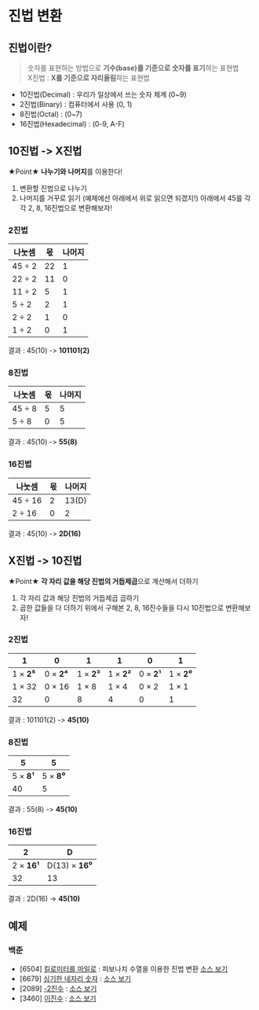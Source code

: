 # 진법 변환
## 진법이란?
> 숫자를 표현하는 방법으로 **기수(base)를 기준으로 숫자를 표기**하는 표현법  
> X진법 : **X를 기준으로 자리올림**하는 표현법

- 10진법(Decimal) : 우리가 일상에서 쓰는 숫자 체계 (0~9)
- 2진법(Binary) : 컴퓨터에서 사용 (0, 1)
- 8진법(Octal) : (0~7)
- 16진법(Hexadecimal) : (0-9, A-F)

## 10진법 -> X진법
★Point★ **나누기와 나머지**를 이용한다!
1. 변환할 진법으로 나누기
2. 나머지를 거꾸로 읽기 (예제에선 아래에서 위로 읽으면 되겠지!)
아래에서 45를 각각 2, 8, 16진법으로 변환해보자!

### 2진법
| 나눗셈 | 몫 | 나머지 |
|---|---|---|
| 45 ÷ 2 | 22 | 1 |
| 22 ÷ 2 | 11 | 0 |
| 11 ÷ 2 | 5 | 1 |
| 5 ÷ 2 | 2 | 1 |
| 2 ÷ 2 | 1 | 0 |
| 1 ÷ 2 | 0 | 1 |

결과 : 45(10) -> **101101(2)**

### 8진법
| 나눗셈 | 몫 | 나머지 |
|---|---|---|
| 45 ÷ 8 | 5 | 5 |
| 5 ÷ 8 | 0 | 5 |

결과 : 45(10) -> **55(8)**

### 16진법
| 나눗셈 | 몫 | 나머지 |
|---|---|---|
| 45 ÷ 16 | 2 | 13(D) |
| 2 ÷ 16 | 0 | 2 |

결과 : 45(10) -> **2D(16)**

## X진법 -> 10진법
★Point★ **각 자리 값을 해당 진법의 거듭제곱**으로 계산해서 더하기
1. 각 자리 값과 해당 진법의 거듭제곱 곱하기
2. 곱한 값들을 다 더하기
위에서 구해본 2, 8, 16진수들을 다시 10진법으로 변환해보자!

### 2진법
| 1 | 0 | 1 | 1 | 0 | 1 |
|---|---|---|---|---|---|
| 1 × **2⁵** | 0 × **2⁴** | 1 × **2³** | 1 × **2²** | 0 × **2¹** | 1 × **2⁰** |
| 1 × 32 | 0 × 16 | 1 × 8 | 1 × 4 | 0 × 2 | 1 × 1 |
| 32 | 0 | 8 | 4 | 0 | 1 |

결과 : 101101(2) -> **45(10)**

### 8진법
| 5 |  5 |
|---|---|
| 5 × **8¹** | 5 × **8⁰** |
| 40 | 5 |

결과 : 55(8) -> **45(10)**

### 16진법
| 2 | D |
|---|---|
| 2 × **16¹** | D(13) × **16⁰** |
| 32 | 13 |

결과 : 2D(16) -> **45(10)**

## 예제
### 백준
- [6504] [킬로미터를 마일로](https://www.acmicpc.net/problem/6504) : 피보나치 수열을 이용한 진법 변환 [소스 보기](https://github.com/YunSuJeong/BAEKJOON/tree/main/%EB%B0%B1%EC%A4%80/Silver/6504.%E2%80%85%ED%82%AC%EB%A1%9C%EB%AF%B8%ED%84%B0%EB%A5%BC%E2%80%85%EB%A7%88%EC%9D%BC%EB%A1%9C)
- [6679] [싱기한 네자리 숫자](https://www.acmicpc.net/problem/6679) : [소스 보기](https://github.com/YunSuJeong/BAEKJOON/tree/main/%EB%B0%B1%EC%A4%80/Bronze/6679.%E2%80%85%EC%8B%B1%EA%B8%B0%ED%95%9C%E2%80%85%EB%84%A4%EC%9E%90%EB%A6%AC%E2%80%85%EC%88%AB%EC%9E%90)
- [2089] [-2진수](https://www.acmicpc.net/problem/2089) : [소스 보기](https://github.com/YunSuJeong/BAEKJOON/tree/main/%EB%B0%B1%EC%A4%80/Silver/2089.%E2%80%85%EF%BC%8D2%EC%A7%84%EC%88%98)
- [3460] [이진수](https://www.acmicpc.net/problem/3460) : [소스 보기](https://github.com/YunSuJeong/BAEKJOON/tree/main/%EB%B0%B1%EC%A4%80/Bronze/3460.%E2%80%85%EC%9D%B4%EC%A7%84%EC%88%98)
